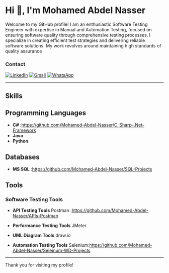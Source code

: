 # Hi 👋, I'm Mohamed Abdel Nasser

Welcome to my GitHub profile! I am an enthusiastic Software Testing Engineer with expertise in Manual and Automation Testing,
focused on ensuring software quality through comprehensive testing processes.
I specialize in creating efficient test strategies and delivering reliable software solutions. My work revolves around maintaining high standards of quality assurance





### Contact 
[![LinkedIn](https://img.shields.io/badge/LinkedIn-blue?style=for-the-badge&logo=linkedin)](https://www.linkedin.com/in/mohamed-abdel-nasser-75014019a/)
[![Gmail](https://img.shields.io/badge/Email-red?style=for-the-badge&logo=gmail&logoColor=white)](mailto:m.a.nasser113@gmail.com)
[![WhatsApp](https://img.shields.io/badge/WhatsApp-green?style=for-the-badge&logo=whatsapp&logoColor=white)](http://wa.me/+201018127745)

---

## Skills

## Programming Languages
- **C#**           :https://github.com/Mohamed-Abdel-Nasser/C-Sharp-.Net-Framework
- **Java**
- **Python**

## Databases
- **MS SQL**       :https://github.com/Mohamed-Abdel-Nasser/SQL-Projects

## Tools
### Software Testing Tools
- **API Testing Tools**
       Postman       :https://github.com/Mohamed-Abdel-Nasser/APIs-Postman

- **Performance Testing Tools**
      JMeter

- **UML Diagram Tools**
       draw.io

- **Automation Testing Tools**
      Selenium:https://github.com/Mohamed-Abdel-Nasser/Seleinum-WD-Projects
---

  Thank you for visiting my profile!

